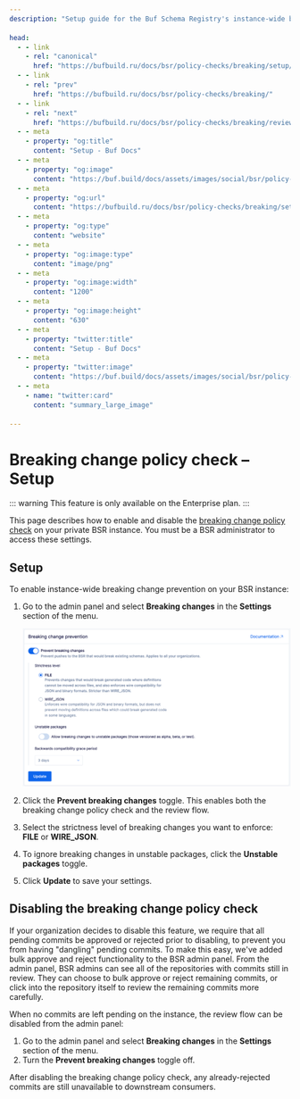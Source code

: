 ```yaml
---
description: "Setup guide for the Buf Schema Registry's instance-wide breaking change policy check"

head:
  - - link
    - rel: "canonical"
      href: "https://bufbuild.ru/docs/bsr/policy-checks/breaking/setup/"
  - - link
    - rel: "prev"
      href: "https://bufbuild.ru/docs/bsr/policy-checks/breaking/"
  - - link
    - rel: "next"
      href: "https://bufbuild.ru/docs/bsr/policy-checks/breaking/review-commits/"
  - - meta
    - property: "og:title"
      content: "Setup - Buf Docs"
  - - meta
    - property: "og:image"
      content: "https://buf.build/docs/assets/images/social/bsr/policy-checks/breaking/setup.png"
  - - meta
    - property: "og:url"
      content: "https://bufbuild.ru/docs/bsr/policy-checks/breaking/setup/"
  - - meta
    - property: "og:type"
      content: "website"
  - - meta
    - property: "og:image:type"
      content: "image/png"
  - - meta
    - property: "og:image:width"
      content: "1200"
  - - meta
    - property: "og:image:height"
      content: "630"
  - - meta
    - property: "twitter:title"
      content: "Setup - Buf Docs"
  - - meta
    - property: "twitter:image"
      content: "https://buf.build/docs/assets/images/social/bsr/policy-checks/breaking/setup.png"
  - - meta
    - name: "twitter:card"
      content: "summary_large_image"

---
```


# Breaking change policy check – Setup

::: warning
This feature is only available on the Enterprise plan.
:::

This page describes how to enable and disable the [breaking change policy check](../) on your private BSR instance. You must be a BSR administrator to access these settings.

## Setup

To enable instance-wide breaking change prevention on your BSR instance:

1.  Go to the admin panel and select **Breaking changes** in the **Settings** section of the menu.

    ![Screen shot of admin panel](../../../../images/bsr/policy-checks/breaking-changes-panel.png)

2.  Click the **Prevent breaking changes** toggle. This enables both the breaking change policy check and the review flow.
3.  Select the strictness level of breaking changes you want to enforce: **FILE** or **WIRE_JSON**.
4.  To ignore breaking changes in unstable packages, click the **Unstable packages** toggle.
5.  Click **Update** to save your settings.

## Disabling the breaking change policy check

If your organization decides to disable this feature, we require that all pending commits be approved or rejected prior to disabling, to prevent you from having "dangling" pending commits. To make this easy, we've added bulk approve and reject functionality to the BSR admin panel. From the admin panel, BSR admins can see all of the repositories with commits still in review. They can choose to bulk approve or reject remaining commits, or click into the repository itself to review the remaining commits more carefully.

When no commits are left pending on the instance, the review flow can be disabled from the admin panel:

1.  Go to the admin panel and select **Breaking changes** in the **Settings** section of the menu.
2.  Turn the **Prevent breaking changes** toggle off.

After disabling the breaking change policy check, any already-rejected commits are still unavailable to downstream consumers.
